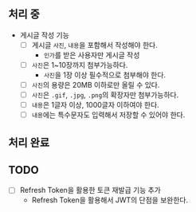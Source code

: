 ## 처리 중
-  게시글 작성 기능
    - [ ]  게시글 `사진`, `내용`을 포함해서 작성해야 한다.
        - `인가`를 받은 사용자만 게시글 작성
    - [ ]  `사진`은 1~10장까지 첨부가능하다.
        - `사진`을 1장 이상 필수적으로 첨부해야 한다.
    - [ ]  `사진`의 용량은 20MB 이하로만 올릴 수 있다.
    - [ ]  `사진`은 `.gif`, `.jpg`, `.png`의 확장자만 첨부가능하다.
    - [ ]  `내용`은 1글자 이상, 1000글자 이하여야 한다.
    - [ ]  `내용`에는 특수문자도 입력해서 저장할 수 있어야 한다.

## 처리 완료

## TODO
- [ ] Refresh Token을 활용한 토큰 재발급 기능 추가
    - Refresh Token을 활용해서 JWT의 단점을 보완한다.
